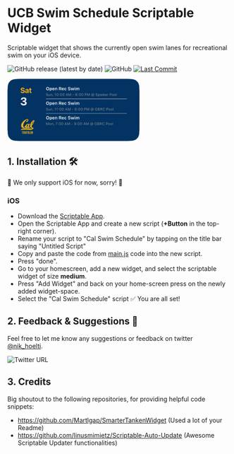 # UCB Swim Schedule Scriptable Widget
Scriptable widget that shows the currently open swim lanes for recreational swim on your iOS device.


![GitHub release (latest by date)](https://img.shields.io/github/v/release/nhoelterhoff/ucb-swim-widget)
![GitHub](https://img.shields.io/github/license/nhoelterhoff/ucb-swim-widget)
[![Last Commit](https://img.shields.io/github/last-commit/nhoelterhoff/ucb-swim-widget)](https://img.shields.io/github/last-commit/nhoelterhoff/ucb-swim-widget)





<img src="imgs/widget.png?raw=true"  width="300">


## 1. Installation 🛠
🚨 We only support iOS for now, sorry! 🚨

### iOS
- Download the [Scriptable App](https://apps.apple.com/de/app/scriptable/id1405459188).
- Open the Scriptable App and create a new script (**+Button** in the top-right corner).
- Rename your script to "Cal Swim Schedule" by tapping on the title bar saying "Untitled Script"
- Copy and paste the code from [main.js](https://raw.githubusercontent.com/nhoelterhoff/ucb-swim-widget/main/main.js) code into the new script.
- Press "done".
- Go to your homescreen, add a new widget, and select the scriptable widget of size **medium**.
- Press "Add Widget" and back on your home-screen press on the newly added widget-space.
- Select the "Cal Swim Schedule" script
✅ You are all set!

## 2. Feedback & Suggestions 💬
Feel free to let me know any suggestions or feedback on twitter [@nik_hoelti](https://twitter.com/nik_hoelti).

![Twitter URL](https://img.shields.io/twitter/url?style=social&url=https%3A%2F%2Ftwitter.com%2Fnik_hoelti)

## 3. Credits
Big shoutout to the following repositories, for providing helpful code snippets:
- https://github.com/Martlgap/SmarterTankenWidget (Used a lot of your Readme)
- https://github.com/linusmimietz/Scriptable-Auto-Update (Awesome Scriptable Updater functionalities)


